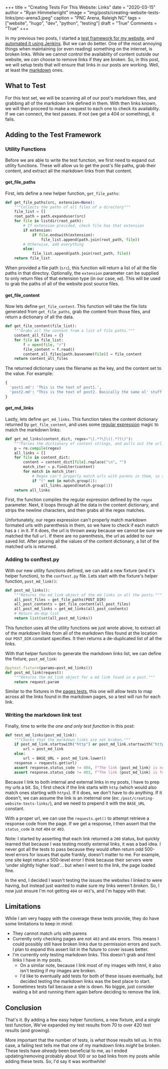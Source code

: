+++
title  = "Creating Tests For This Website: Links"
date   = "2020-03-15"
author = "Ryan Himmelwright"
image  = "img/posts/creating-website-tests-links/pnc-arena3.jpeg"
caption = "PNC Arena, Raleigh NC"
tags   = ["website", "hugo", "dev", "python", "testing"]
draft  = "True"
Comments = "True"
+++

In my previous two posts, I started a [test framework for my
website](/post/creating-website-tests-pages/), and [automated it using
Jenkins](/post/creating-website-tests-ci/). But we can do better. One of the
most annoying things when maintaining (or even reading) something on the
internet, is broken links. While we cannot control the availablity of content
outside our website, we *can* choose to remove links if they are broken. So, in
this post, we will setup tests that will ensure that links in our posts are
working. Well, at least the
[markdown](https://guides.github.com/pdfs/markdown-cheatsheet-online.pdf) ones.

<!--more-->

## What to Test

For this test set, we will be scanning all of our post's markdown files, and
grabbing all of the markdown link defined in them. With then links known, we
will then proceed to make a request to each one to check its availablity. If we
can connect, the test passes. If not (we get a 404 or something), it fails.


## Adding to the Test Framework


### Utility Functions

Before we are able to write the test function, we first need to expand out
utility functions. These will allow us to get the post's file paths, grab their
content, and extract all the markdown links from that content.

#### get_file_paths

First, lets define a new helper function, `get_file_paths`:

```python
def get_file_paths(src, extension=None):
    """Collects the paths of all files of a directory"""
    file_list = []
    root_path = path.expanduser(src)
    for file in listdir(root_path):
        # If extension provided, check file has that extension
        if extension:
            if file.endswith(extension):
                file_list.append(path.join(root_path, file))
        # Otherwise, add everything
        else:
            file_list.append(path.join(root_path, file))
    return file_list
```

When provided a file path (`src`), this function will return a list of all the
file paths in that directoy. Optionally, the `extension` parameter can be
supplied to only return files of that extension type (in our case, `md`). This
will be used to grab the paths of all of the website post source files.


#### get_file_content

Now lets define `get_file_content`. This function will take the file lists
generated from `get_file_paths`, grab the content from those files,
and return a dictionary of all the data.

```python
def get_file_content(file_list):
    """Grabs all the content from a list of file paths."""
    content_all_files = {}
    for file in file_list:
        f = open(file, "r")
        file_content = f.read()
        content_all_files[path.basename(file)] = file_content
    return content_all_files
```

The returned dictionary uses the filename as the key, and the content set to the
value. For example:

```python
{
  'post1.md': 'This is the text of post1.',
  'post2.md': "This is the text of post2. Basically the same ol' stuff."
}

```

#### get_md_links

Lastly, lets define `get_md_links`. This function takes the content dictionary
returned by `get_file_content`, and uses some [regular
expression](https://en.wikipedia.org/wiki/Regular_expression) magic to match
the markdown links:

```python
def get_md_links(content_dict, regex="\[.*?\]\((.*?)\)"):
    """Parses the dictionary of content strings, and pulls out the url of any links."""
    p = re.compile(regex)
    all_links = []
    for file in content_dict:
        content = content_dict[file].replace("\n", "")
        match_iter = p.finditer(content)
        for match in match_iter:
            # Regex can't properly match urls with parens in them, so skip.
            if "(" not in match.group(1):
                all_links.append(match.group(1))
    return all_links
```

First, the function compiles the regular expression defined by the `regex`
parameter. Next, it loops through all the data in the content dictionary, and
strips the newline characters, and then grabs all the regex matches.

Unfortunately, our regex expression can't properly match markdown formated urls
with parenthesis in them, so we have to check if each match has a `(` in it. If
it does, the url is thrown away because we cannot be sure we matched the full
`url`. If there are no parenthesis, the url as added to our saved list. After
parsing all the values of the content dictionary, a list of the matched urls is
returned.

### Adding to conftest.py

With our new utility functions defined, we can add a new fixture (and it's
helper function), to the `conftest.py` file. Lets start with the fixture's
helper function, `post_md_link()`:

```python
def post_md_links():
    """Returns the md_link object of the md links in all the posts."""
    all_post_files = get_file_paths(POST_DIR)
    all_post_contents = get_file_content(all_post_files)
    all_post_md_links = get_md_links(all_post_contents)
    # Return de-dup list
    return list(set(all_post_md_links))
```

This function uses all the utility functions we just wrote above, to extract
all of the markdown links from all of the markdown files found at the location
our `POST_DIR` constant specifies. It then returns a de-duplicated list of all
the links.


With that helper function to generate the markdown links list, we can define
the fixture, `post_md_link`:

```python
@pytest.fixture(params=post_md_links())
def post_md_link(request):
    """Returns the md_link object for a md link found in a post."""
    return request.param
```

Similar to the fixtures in the [pages
tests](post/creating-website-tests-pages/), this one will allow tests to map
across all the links found in the markdown pages, so a test will run for each
link.


### Writing the markdown link test

Finally, time to write the *one and only test function* in this post:

```python
def test_md_links(post_md_link):
    """Checks that the markdown links are not broken."""
    if post_md_link.startswith("http") or post_md_link.startswith("https"):
        url = post_md_link
    else:
        url = BASE_URL + post_md_link.lower()
    response = requests.get(url)
    assert response.status_code != 404, f"The link {post_md_link} is not found."
    assert response.status_code != 403, f"The link {post_md_link} is forbidden."
```

Because I link to both internal and external links in my posts, I have to prep
my urls a bit. So, I first check if the link starts with `http` (which would
also match ones starting with `https`). If it does, we don't have to do
anything. If it doesn't, we can assume the link is an ineternal one (ex:
`/post/creating-website-tests-links/`), and we need to prepend it with the
`BASE_URL` constant.

With a proper url, we can use the `requests.get()` to attempt retrieve a
response code from the page. If we get a response, I then assert that the
`status_code` is *not* `404` or `403`.

Note: I started by asserting that each link returned a `200` status, but
quickly learned that because I was testing mostly external links, it was a bad
idea. I never got all the tests to pass because they would often return odd
500-level errors for issues that quite frankly, doesn't matter to me. For
example, one site kept return a 500-level error I think because their servers
were 'under slightly higher load'... but when I went to the link, the page
loaded fine.

In the end, I decided I wasn't testing the issues the websites I linked to were
having, but instead just wanted to make sure my links weren't *broken*. So, I
now just ensure I'm not getting `404` or `403`'s, and I'm happy with that.


## Limitations

While I am very happy with the coverage these tests provide, they do have some
limitations to keep in mind:

- They cannot match urls with parens
- Currently only checking pages are not `403` and `404` errors. This means I
    could possibly still have broken links due to permission errors and such. I
    plan to expand this assert list in the future to cover issues better.
- I'm currently only testing markdown links. This doesn't grab and html links I
    have in my posts.
    - On a similar note, because I link most of my images with html, it also
        isn't testing if my images are broken.
    - I'd like to eventually add tests for both of these issues eventually, but
        decided testing the markdown links was the best place to start.
- Sometimes tests fail because a site is down. No biggie, just consider waiting
    a bit and running them again before deciding to remove the link.

## Conclusion

That's it. By adding a few easy helper functions, a new fixture, and a *single*
test function, We've expanded my test results from 70 to over 420 test results
(and growing).

More important that the number of tests, is *what* those results
tell us. In this case, a failing test tells me that one of my markdown links
*might* be broken. These tests have *already* been beneficial to me, as I ended
updating/removing probably about 100 or so bad links from my posts while
adding these tests. So, I'd say it was worthwhile!

